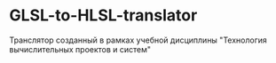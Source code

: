 # GLSL-to-HLSL-translator
Транслятор созданный в рамках учебной дисциплины "Технология вычислительных проектов и систем"
